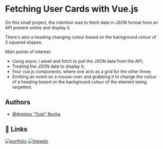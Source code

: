 
# Fetching User Cards with Vue.js


On this small project, the intention was to fetch data in JSON format from an API present online and display it.

There's also a heading changing colour based on the background colour of 3 squared shapes.

Main points of interest:
-   Using async / await and fetch to pull the JSON data from the API;
-   Treating the JSON data to display it;
-   Four vue.js components, where one acts as a grid for the other three;
-   Emitting an event on a mouse-over and grabbing it to change the colour of a heading based on the background colour of the element being targetted.

## Authors

- [@António "Tojal" Rocha](https://www.github.com/T0jal)

  
## 🔗 Links
[![portfolio](https://img.shields.io/badge/my_portfolio-000?style=for-the-badge&logo=ko-fi&logoColor=white)](http://tojal.pt/)
[![linkedin](https://img.shields.io/badge/linkedin-0A66C2?style=for-the-badge&logo=linkedin&logoColor=white)](https://www.linkedin.com/in/antoniopedrosilvarocha/)